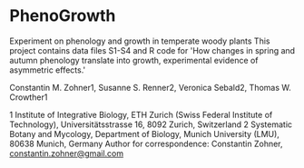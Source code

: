 # PhenoGrowth
Experiment on phenology and growth in temperate woody plants
This project contains data files S1-S4 and R code for 'How changes in spring and autumn phenology translate into growth, experimental evidence of asymmetric effects.'

Constantin M. Zohner1, Susanne S. Renner2, Veronica Sebald2, Thomas W. Crowther1

1 Institute of Integrative Biology, ETH Zurich (Swiss Federal Institute of Technology), Universitätsstrasse 16, 8092 Zurich, Switzerland
2 Systematic Botany and Mycology, Department of Biology, Munich University (LMU), 80638 Munich, Germany
Author for correspondence: Constantin Zohner, constantin.zohner@gmail.com
